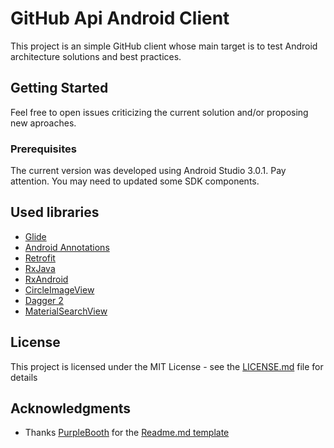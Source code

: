 # GitHub Api Android Client

This project is an simple GitHub client whose main target is to test Android architecture solutions and best practices.

## Getting Started

Feel free to open issues criticizing the current solution and/or proposing new aproaches.

### Prerequisites

The current version was developed using Android Studio 3.0.1. 
Pay attention. You may need to updated some SDK components.

## Used libraries

* [Glide](https://bumptech.github.io/glide/)
* [Android Annotations](http://androidannotations.org/)
* [Retrofit](http://square.github.io/retrofit/)
* [RxJava](https://github.com/ReactiveX/RxJava)
* [RxAndroid](https://github.com/ReactiveX/RxAndroid)
* [CircleImageView](https://github.com/hdodenhof/CircleImageView)
* [Dagger 2](https://google.github.io/dagger/android)
* [MaterialSearchView](https://github.com/MiguelCatalan/MaterialSearchView)

## License

This project is licensed under the MIT License - see the [LICENSE.md](LICENSE.md) file for details

## Acknowledgments

* Thanks [PurpleBooth](https://github.com/PurpleBooth) for the [Readme.md template](https://gist.github.com/PurpleBooth/109311bb0361f32d87a2)
